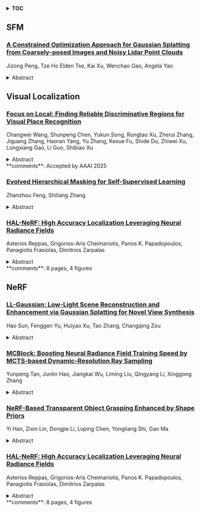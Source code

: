 <details>
  <summary><b>TOC</b></summary>
  <ol>
    <li><a href=#sfm>SFM</a></li>
      <ul>
        <li><a href=#A-Constrained-Optimization-Approach-for-Gaussian-Splatting-from-Coarsely-posed-Images-and-Noisy-Lidar-Point-Clouds>A Constrained Optimization Approach for Gaussian Splatting from Coarsely-posed Images and Noisy Lidar Point Clouds</a></li>
      </ul>
    </li>
    <li><a href=#visual-localization>Visual Localization</a></li>
      <ul>
        <li><a href=#Focus-on-Local:-Finding-Reliable-Discriminative-Regions-for-Visual-Place-Recognition>Focus on Local: Finding Reliable Discriminative Regions for Visual Place Recognition</a></li>
        <li><a href=#Evolved-Hierarchical-Masking-for-Self-Supervised-Learning>Evolved Hierarchical Masking for Self-Supervised Learning</a></li>
        <li><a href=#HAL-NeRF:-High-Accuracy-Localization-Leveraging-Neural-Radiance-Fields>HAL-NeRF: High Accuracy Localization Leveraging Neural Radiance Fields</a></li>
      </ul>
    </li>
    <li><a href=#nerf>NeRF</a></li>
      <ul>
        <li><a href=#LL-Gaussian:-Low-Light-Scene-Reconstruction-and-Enhancement-via-Gaussian-Splatting-for-Novel-View-Synthesis>LL-Gaussian: Low-Light Scene Reconstruction and Enhancement via Gaussian Splatting for Novel View Synthesis</a></li>
        <li><a href=#MCBlock:-Boosting-Neural-Radiance-Field-Training-Speed-by-MCTS-based-Dynamic-Resolution-Ray-Sampling>MCBlock: Boosting Neural Radiance Field Training Speed by MCTS-based Dynamic-Resolution Ray Sampling</a></li>
        <li><a href=#NeRF-Based-Transparent-Object-Grasping-Enhanced-by-Shape-Priors>NeRF-Based Transparent Object Grasping Enhanced by Shape Priors</a></li>
        <li><a href=#HAL-NeRF:-High-Accuracy-Localization-Leveraging-Neural-Radiance-Fields>HAL-NeRF: High Accuracy Localization Leveraging Neural Radiance Fields</a></li>
      </ul>
    </li>
  </ol>
</details>

## SFM  

### [A Constrained Optimization Approach for Gaussian Splatting from Coarsely-posed Images and Noisy Lidar Point Clouds](http://arxiv.org/abs/2504.09129)  
Jizong Peng, Tze Ho Elden Tse, Kai Xu, Wenchao Gao, Angela Yao  
<details>  
  <summary>Abstract</summary>  
  <ol>  
    3D Gaussian Splatting (3DGS) is a powerful reconstruction technique, but it needs to be initialized from accurate camera poses and high-fidelity point clouds. Typically, the initialization is taken from Structure-from-Motion (SfM) algorithms; however, SfM is time-consuming and restricts the application of 3DGS in real-world scenarios and large-scale scene reconstruction. We introduce a constrained optimization method for simultaneous camera pose estimation and 3D reconstruction that does not require SfM support. Core to our approach is decomposing a camera pose into a sequence of camera-to-(device-)center and (device-)center-to-world optimizations. To facilitate, we propose two optimization constraints conditioned to the sensitivity of each parameter group and restricts each parameter's search space. In addition, as we learn the scene geometry directly from the noisy point clouds, we propose geometric constraints to improve the reconstruction quality. Experiments demonstrate that the proposed method significantly outperforms the existing (multi-modal) 3DGS baseline and methods supplemented by COLMAP on both our collected dataset and two public benchmarks.  
  </ol>  
</details>  
  
  



## Visual Localization  

### [Focus on Local: Finding Reliable Discriminative Regions for Visual Place Recognition](http://arxiv.org/abs/2504.09881)  
Changwei Wang, Shunpeng Chen, Yukun Song, Rongtao Xu, Zherui Zhang, Jiguang Zhang, Haoran Yang, Yu Zhang, Kexue Fu, Shide Du, Zhiwei Xu, Longxiang Gao, Li Guo, Shibiao Xu  
<details>  
  <summary>Abstract</summary>  
  <ol>  
    Visual Place Recognition (VPR) is aimed at predicting the location of a query image by referencing a database of geotagged images. For VPR task, often fewer discriminative local regions in an image produce important effects while mundane background regions do not contribute or even cause perceptual aliasing because of easy overlap. However, existing methods lack precisely modeling and full exploitation of these discriminative regions. In this paper, we propose the Focus on Local (FoL) approach to stimulate the performance of image retrieval and re-ranking in VPR simultaneously by mining and exploiting reliable discriminative local regions in images and introducing pseudo-correlation supervision. First, we design two losses, Extraction-Aggregation Spatial Alignment Loss (SAL) and Foreground-Background Contrast Enhancement Loss (CEL), to explicitly model reliable discriminative local regions and use them to guide the generation of global representations and efficient re-ranking. Second, we introduce a weakly-supervised local feature training strategy based on pseudo-correspondences obtained from aggregating global features to alleviate the lack of local correspondences ground truth for the VPR task. Third, we suggest an efficient re-ranking pipeline that is efficiently and precisely based on discriminative region guidance. Finally, experimental results show that our FoL achieves the state-of-the-art on multiple VPR benchmarks in both image retrieval and re-ranking stages and also significantly outperforms existing two-stage VPR methods in terms of computational efficiency. Code and models are available at https://github.com/chenshunpeng/FoL  
  </ol>  
</details>  
**comments**: Accepted by AAAI 2025  
  
### [Evolved Hierarchical Masking for Self-Supervised Learning](http://arxiv.org/abs/2504.09155)  
Zhanzhou Feng, Shiliang Zhang  
<details>  
  <summary>Abstract</summary>  
  <ol>  
    Existing Masked Image Modeling methods apply fixed mask patterns to guide the self-supervised training. As those mask patterns resort to different criteria to depict image contents, sticking to a fixed pattern leads to a limited vision cues modeling capability.This paper introduces an evolved hierarchical masking method to pursue general visual cues modeling in self-supervised learning. The proposed method leverages the vision model being trained to parse the input visual cues into a hierarchy structure, which is hence adopted to generate masks accordingly. The accuracy of hierarchy is on par with the capability of the model being trained, leading to evolved mask patterns at different training stages. Initially, generated masks focus on low-level visual cues to grasp basic textures, then gradually evolve to depict higher-level cues to reinforce the learning of more complicated object semantics and contexts. Our method does not require extra pre-trained models or annotations and ensures training efficiency by evolving the training difficulty. We conduct extensive experiments on seven downstream tasks including partial-duplicate image retrieval relying on low-level details, as well as image classification and semantic segmentation that require semantic parsing capability. Experimental results demonstrate that it substantially boosts performance across these tasks. For instance, it surpasses the recent MAE by 1.1\% in imageNet-1K classification and 1.4\% in ADE20K segmentation with the same training epochs. We also align the proposed method with the current research focus on LLMs. The proposed approach bridges the gap with large-scale pre-training on semantic demanding tasks and enhances intricate detail perception in tasks requiring low-level feature recognition.  
  </ol>  
</details>  
  
### [HAL-NeRF: High Accuracy Localization Leveraging Neural Radiance Fields](http://arxiv.org/abs/2504.08901)  
Asterios Reppas, Grigorios-Aris Cheimariotis, Panos K. Papadopoulos, Panagiotis Frasiolas, Dimitrios Zarpalas  
<details>  
  <summary>Abstract</summary>  
  <ol>  
    Precise camera localization is a critical task in XR applications and robotics. Using only the camera captures as input to a system is an inexpensive option that enables localization in large indoor and outdoor environments, but it presents challenges in achieving high accuracy. Specifically, camera relocalization methods, such as Absolute Pose Regression (APR), can localize cameras with a median translation error of more than $0.5m$ in outdoor scenes. This paper presents HAL-NeRF, a high-accuracy localization method that combines a CNN pose regressor with a refinement module based on a Monte Carlo particle filter. The Nerfacto model, an implementation of Neural Radiance Fields (NeRFs), is used to augment the data for training the pose regressor and to measure photometric loss in the particle filter refinement module. HAL-NeRF leverages Nerfacto's ability to synthesize high-quality novel views, significantly improving the performance of the localization pipeline. HAL-NeRF achieves state-of-the-art results that are conventionally measured as the average of the median per scene errors. The translation error was $0.025m$ and the rotation error was $0.59$ degrees and 0.04m and 0.58 degrees on the 7-Scenes dataset and Cambridge Landmarks datasets respectively, with the trade-off of increased computational time. This work highlights the potential of combining APR with NeRF-based refinement techniques to advance monocular camera relocalization accuracy.  
  </ol>  
</details>  
**comments**: 8 pages, 4 figures  
  
  



## NeRF  

### [LL-Gaussian: Low-Light Scene Reconstruction and Enhancement via Gaussian Splatting for Novel View Synthesis](http://arxiv.org/abs/2504.10331)  
Hao Sun, Fenggen Yu, Huiyao Xu, Tao Zhang, Changqing Zou  
<details>  
  <summary>Abstract</summary>  
  <ol>  
    Novel view synthesis (NVS) in low-light scenes remains a significant challenge due to degraded inputs characterized by severe noise, low dynamic range (LDR) and unreliable initialization. While recent NeRF-based approaches have shown promising results, most suffer from high computational costs, and some rely on carefully captured or pre-processed data--such as RAW sensor inputs or multi-exposure sequences--which severely limits their practicality. In contrast, 3D Gaussian Splatting (3DGS) enables real-time rendering with competitive visual fidelity; however, existing 3DGS-based methods struggle with low-light sRGB inputs, resulting in unstable Gaussian initialization and ineffective noise suppression. To address these challenges, we propose LL-Gaussian, a novel framework for 3D reconstruction and enhancement from low-light sRGB images, enabling pseudo normal-light novel view synthesis. Our method introduces three key innovations: 1) an end-to-end Low-Light Gaussian Initialization Module (LLGIM) that leverages dense priors from learning-based MVS approach to generate high-quality initial point clouds; 2) a dual-branch Gaussian decomposition model that disentangles intrinsic scene properties (reflectance and illumination) from transient interference, enabling stable and interpretable optimization; 3) an unsupervised optimization strategy guided by both physical constrains and diffusion prior to jointly steer decomposition and enhancement. Additionally, we contribute a challenging dataset collected in extreme low-light environments and demonstrate the effectiveness of LL-Gaussian. Compared to state-of-the-art NeRF-based methods, LL-Gaussian achieves up to 2,000 times faster inference and reduces training time to just 2%, while delivering superior reconstruction and rendering quality.  
  </ol>  
</details>  
  
### [MCBlock: Boosting Neural Radiance Field Training Speed by MCTS-based Dynamic-Resolution Ray Sampling](http://arxiv.org/abs/2504.09878)  
Yunpeng Tan, Junlin Hao, Jiangkai Wu, Liming Liu, Qingyang Li, Xinggong Zhang  
<details>  
  <summary>Abstract</summary>  
  <ol>  
    Neural Radiance Field (NeRF) is widely known for high-fidelity novel view synthesis. However, even the state-of-the-art NeRF model, Gaussian Splatting, requires minutes for training, far from the real-time performance required by multimedia scenarios like telemedicine. One of the obstacles is its inefficient sampling, which is only partially addressed by existing works. Existing point-sampling algorithms uniformly sample simple-texture regions (easy to fit) and complex-texture regions (hard to fit), while existing ray-sampling algorithms sample these regions all in the finest granularity (i.e. the pixel level), both wasting GPU training resources. Actually, regions with different texture intensities require different sampling granularities. To this end, we propose a novel dynamic-resolution ray-sampling algorithm, MCBlock, which employs Monte Carlo Tree Search (MCTS) to partition each training image into pixel blocks with different sizes for active block-wise training. Specifically, the trees are initialized according to the texture of training images to boost the initialization speed, and an expansion/pruning module dynamically optimizes the block partition. MCBlock is implemented in Nerfstudio, an open-source toolset, and achieves a training acceleration of up to 2.33x, surpassing other ray-sampling algorithms. We believe MCBlock can apply to any cone-tracing NeRF model and contribute to the multimedia community.  
  </ol>  
</details>  
  
### [NeRF-Based Transparent Object Grasping Enhanced by Shape Priors](http://arxiv.org/abs/2504.09868)  
Yi Han, Zixin Lin, Dongjie Li, Lvping Chen, Yongliang Shi, Gan Ma  
<details>  
  <summary>Abstract</summary>  
  <ol>  
    Transparent object grasping remains a persistent challenge in robotics, largely due to the difficulty of acquiring precise 3D information. Conventional optical 3D sensors struggle to capture transparent objects, and machine learning methods are often hindered by their reliance on high-quality datasets. Leveraging NeRF's capability for continuous spatial opacity modeling, our proposed architecture integrates a NeRF-based approach for reconstructing the 3D information of transparent objects. Despite this, certain portions of the reconstructed 3D information may remain incomplete. To address these deficiencies, we introduce a shape-prior-driven completion mechanism, further refined by a geometric pose estimation method we have developed. This allows us to obtain a complete and reliable 3D information of transparent objects. Utilizing this refined data, we perform scene-level grasp prediction and deploy the results in real-world robotic systems. Experimental validation demonstrates the efficacy of our architecture, showcasing its capability to reliably capture 3D information of various transparent objects in cluttered scenes, and correspondingly, achieve high-quality, stables, and executable grasp predictions.  
  </ol>  
</details>  
  
### [HAL-NeRF: High Accuracy Localization Leveraging Neural Radiance Fields](http://arxiv.org/abs/2504.08901)  
Asterios Reppas, Grigorios-Aris Cheimariotis, Panos K. Papadopoulos, Panagiotis Frasiolas, Dimitrios Zarpalas  
<details>  
  <summary>Abstract</summary>  
  <ol>  
    Precise camera localization is a critical task in XR applications and robotics. Using only the camera captures as input to a system is an inexpensive option that enables localization in large indoor and outdoor environments, but it presents challenges in achieving high accuracy. Specifically, camera relocalization methods, such as Absolute Pose Regression (APR), can localize cameras with a median translation error of more than $0.5m$ in outdoor scenes. This paper presents HAL-NeRF, a high-accuracy localization method that combines a CNN pose regressor with a refinement module based on a Monte Carlo particle filter. The Nerfacto model, an implementation of Neural Radiance Fields (NeRFs), is used to augment the data for training the pose regressor and to measure photometric loss in the particle filter refinement module. HAL-NeRF leverages Nerfacto's ability to synthesize high-quality novel views, significantly improving the performance of the localization pipeline. HAL-NeRF achieves state-of-the-art results that are conventionally measured as the average of the median per scene errors. The translation error was $0.025m$ and the rotation error was $0.59$ degrees and 0.04m and 0.58 degrees on the 7-Scenes dataset and Cambridge Landmarks datasets respectively, with the trade-off of increased computational time. This work highlights the potential of combining APR with NeRF-based refinement techniques to advance monocular camera relocalization accuracy.  
  </ol>  
</details>  
**comments**: 8 pages, 4 figures  
  
  



